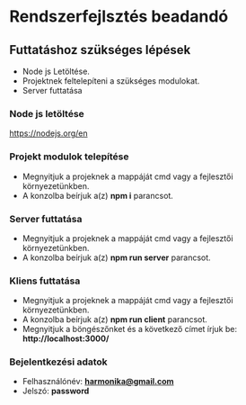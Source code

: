 # Rendszerfejlsztés beadandó

## Futtatáshoz szükséges lépések

- Node js Letöltése.
- Projektnek feltelepíteni a szükséges modulokat.
- Server futtatása

### Node js letöltése
  https://nodejs.org/en

### Projekt modulok telepítése
  - Megnyitjuk a projeknek a mappáját cmd vagy a fejlesztői környezetünkben.
  - A konzolba beírjuk a(z) **npm i** parancsot.

### Server futtatása
  - Megnyitjuk a projeknek a mappáját cmd vagy a fejlesztői környezetünkben.
  - A konzolba beírjuk a(z) **npm run server** parancsot.

### Kliens futtatása
  - Megnyitjuk a projeknek a mappáját cmd vagy a fejlesztői környezetünkben.
  - A konzolba beírjuk a(z) **npm run client** parancsot.
  - Megnyitjuk a böngészőnket és a következő címet írjuk be: **http://localhost:3000/**

### Bejelentkezési adatok
  - Felhasználónév: **harmonika@gmail.com**
  - Jelszó: **password**
